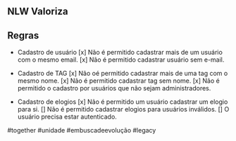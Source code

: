## NLW Valoriza

## Regras

- Cadastro de usuário 
 [x] Não é permitido cadastrar mais de um usuário com o mesmo email.
 [x] Não é permitido cadastrar usuário sem e-mail.

- Cadastro de TAG
 [x] Não oé permitido cadastrar mais de uma tag com o mesmo nome.
 [x] Não é permitido cadastrar tag sem nome.
 [x] Não é permitido o cadastro por usuários que não sejam administradores.

- Cadastro de elogios
 [x] Não é permitido um usuário cadastrar um elogio para si.
 [] Não é permitido cadastrar elogios para usuários inválidos.
 [] O usuário precisa estar autenticado.


 #together
 #unidade
 #embuscadeevolução
 #legacy